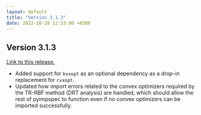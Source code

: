 ```yaml
---
layout: default
title: "Version 3.1.3"
date: 2022-10-28 12:53:00 +0300
---
```


## Version 3.1.3

[Link to this release.](https://github.com/vyrjana/pyimpspec/releases/tag/3.1.3)

- Added support for `kvxopt` as an optional dependency as a drop-in replacement for `cvxopt`.
- Updated how import errors related to the convex optimizers required by the TR-RBF method (DRT analysis) are handled, which should allow the rest of pyimpspec to function even if no convex optimizers can be imported successfully.
